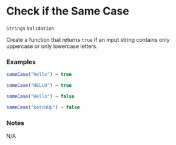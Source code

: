 # Check if the Same Case

`Strings` `Validation`

Create a function that returns `true` if an input string contains only uppercase or only lowercase letters.

### Examples

```js
sameCase("hello") ➞ true

sameCase("HELLO") ➞ true

sameCase("Hello") ➞ false

sameCase("ketcHUp") ➞ false
```

### Notes

N/A
